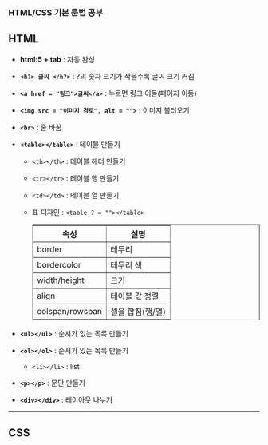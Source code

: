 ### HTML/CSS 기본 문법 공부

## HTML

- **html:5 + tab** : 자동 완성
- **`<h?> 글씨 </h?>`** : ?의 숫자 크기가 작을수록 글씨 크기 커짐
- **`<a href = "링크">글씨</a>`** : 누르면 링크 이동(페이지 이동)
- **`<img src = "이미지 경로", alt = "">`** : 이미지 불러오기
- **`<br>`** : 줄 바꿈
- **`<table></table>`** : 테이블 만들기
    
    - `<th></th>` : 테이블 헤더 만들기
    - `<tr></tr>` : 테이블 행 만들기
    - `<td></td>` : 테이블 열 만들기

    - 표 디자인 : `<table ? = ""></table>`
        <table border = "1">
            <th>속성</th>
            <th>설명</th>
            <tr>
                <td> border</td>
                <td> 테두리</td>
            </tr>
            <tr>
                <td> bordercolor</td>
                <td> 테두리 색</td>
            </tr>
            <tr>
                <td> width/height</td>
                <td> 크기</td>
            </tr>
            <tr>
                <td> align</td>
                <td> 테이블 값 정렬</td>
            </tr>
            <tr>
                <td> colspan/rowspan</td>
                <td> 셀을 합침(행/열)</td>
            </tr>
        </table> 

- **`<ul></ul>`** : 순서가 없는 목록 만들기
- **`<ol></ol>`** : 순서가 있는 목록 만들기
    - `<li></li>` : list
- **`<p></p>`** : 문단 만들기
- **`<div></div>`** : 레이아웃 나누기
------
## CSS

